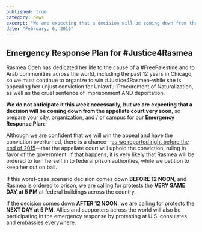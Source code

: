 ```yaml
---
published: true
category: news
excerpt: "We are expecting that a decision will be coming down from the appellate court very soon, so prepare your city, organization, and/or campus for our Emergency Response Plan."
date: "February, 6, 2016"
---
```



## Emergency Response Plan for #Justice4Rasmea

Rasmea Odeh has dedicated her life to the cause of a #FreePalestine and to Arab communities across the world, including the past 12 years in Chicago, so we must continue to organize to win #Justice4Rasmea–while she is appealing her unjust conviction for Unlawful Procurement of Naturalization, as well as the cruel sentence of imprisonment AND deportation. 

**We do not anticipate it this week necessarily, but we are expecting that a decision will be coming down from the appellate court very soon**, so prepare your city, organization, and / or campus for our **Emergency Response Plan**:

Although we are confident that we will win the appeal and have the conviction overturned, there is a chance—[as we reported right before the end of 2015](http://justice4rasmea.org/news/2015/12/29/thank-you-for-your-support/)—that the appellate court will uphold the conviction, ruling in favor of the government. If that happens, it is very likely that Rasmea will be ordered to turn herself in to federal prison authorities, while we petition to keep her out on bail. 

If this worst-case scenario decision comes down **BEFORE 12 NOON**, and Rasmea is ordered to prison, we are calling for protests the **VERY SAME DAY at 5 PM** at federal buildings across the country. 

If the decision comes down **AFTER 12 NOON**, we are calling for protests the **NEXT DAY at 5 PM**. Allies and supporters across the world will also be participating in the emergency response by protesting at U.S. consulates and embassies everywhere.
